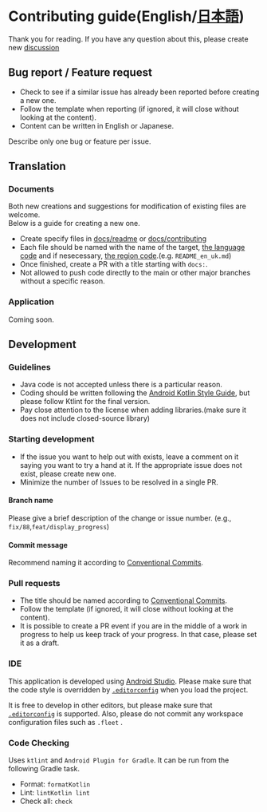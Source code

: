  

# Contributing guide(English/[日本語](../docs/contributing/CONTRIBUTING_ja.md))

Thank you for reading. If you have any question about this, please create new [discussion](https://github.com/turtton/YtAlarm/discussions/categories/q-a)

## Bug report / Feature request

- Check to see if a similar issue has already been reported before creating a new one.
- Follow the template when reporting (if ignored, it will close without looking at the content).
- Content can be written in English or Japanese.

Describe only one bug or feature per issue.

## Translation

### Documents

Both new creations and suggestions for modification of existing files are welcome.  
Below is a guide for creating a new one.

- Create specify files in [docs/readme](../docs/readme) or [docs/contributing](../docs/contributing)
- Each file should be named with the name of the target, [the language code](https://www.loc.gov/standards/iso639-2/php/code_list.php) and if nesecessary, [the region code](https://www.iso.org/obp/ui/#iso:pub:PUB500001:en).(e.g. `README_en_uk.md`)
- Once finished, create a PR with a title starting with `docs:`.
- Not allowed to push code directly to the main or other major branches without a specific reason.

### Application

Coming soon.

## Development

### Guidelines

- Java code is not accepted unless there is a particular reason.
- Coding should be written following the [Android Kotlin Style Guide](https://developer.android.com/kotlin/style-guide?hl=en), but please follow Ktlint for the final version.
- Pay close attention to the license when adding libraries.(make sure it does not include closed-source library)

### Starting development

- If the issue you want to help out with exists, leave a comment on it saying you want to try a hand at it.
  If the appropriate issue does not exist, please create new one.
- Minimize the number of Issues to be resolved in a single PR.

#### Branch name

Please give a brief description of the change or issue number. (e.g., `fix/88`,`feat/display_progress`)

#### Commit message

Recommend naming it according to [Conventional Commits](https://www.conventionalcommits.org/en/v1.0.0/).

### Pull requests

- The title should be named according to [Conventional Commits](https://www.conventionalcommits.org/en/v1.0.0/).
- Follow the template (if ignored, it will close without looking at the content).
- It is possible to create a PR event if you are in the middle of a work in progress to help us keep track of your progress.
  In that case, please set it as a draft.

### IDE

This application is developed using [Android Studio](https://developer.android.com/studio). Please make sure that the code style is overridden by [`.editorconfig`](../.editorconfig) when you load the project.

It is free to develop in other editors, but please make sure that [`.editorconfig`](../.editorconfig) is supported.
Also, please do not commit any workspace configuration files such as `.fleet` .

### Code Checking

Uses `ktlint` and `Android Plugin for Gradle`. It can be run from the following Gradle task.

- Format: `formatKotlin`
- Lint: `lintKotlin lint`
- Check all: `check`



